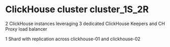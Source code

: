 # ClickHouse cluster cluster_1S_2R

2 ClickHouse instances leveraging 3 dedicated ClickHouse Keepers and CH Proxy load balancer

1 Shard with replication across clickhouse-01 and clickhouse-02